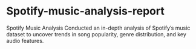# Spotify-music-analysis-report
Spotify Music Analysis  Conducted an in-depth analysis of Spotify’s music dataset to uncover trends in song popularity, genre distribution, and key audio features.
